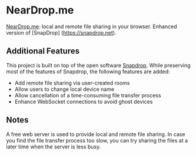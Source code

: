 # NearDrop.me

[NearDrop.me](https://neardrop.me): local and remote file sharing in your browser. Enhanced version of [SnapDrop] (https://snapdrop.net).

## Additional Features
This project is built on top of the open software [Snapdrop](https://github.com/RobinLinus/snapdrop).  While preserving most of the features of Snapdrop, the following features are added:
* Add remote file sharing via user-created rooms
* Allow users to change local device name
* Allow cancellation of a time-consuming file transfer process
* Enhance WebSocket connections to avoid ghost devices

## Notes
A free web server is used to provide local and remote file sharing. In case you find the file transfer process too slow, you can try sharing the files at a later time when the server is less busy. 


 
